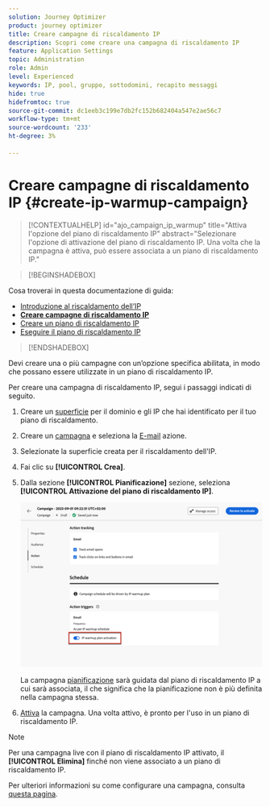 ```yaml
---
solution: Journey Optimizer
product: journey optimizer
title: Creare campagne di riscaldamento IP
description: Scopri come creare una campagna di riscaldamento IP
feature: Application Settings
topic: Administration
role: Admin
level: Experienced
keywords: IP, pool, gruppo, sottodomini, recapito messaggi
hide: true
hidefromtoc: true
source-git-commit: dc1eeb3c199e7db2fc152b682404a547e2ae56c7
workflow-type: tm+mt
source-wordcount: '233'
ht-degree: 3%

---
```


# Creare campagne di riscaldamento IP {#create-ip-warmup-campaign}

>[!CONTEXTUALHELP]
>id="ajo_campaign_ip_warmup"
>title="Attiva l&#39;opzione del piano di riscaldamento IP"
>abstract="Selezionare l&#39;opzione di attivazione del piano di riscaldamento IP. Una volta che la campagna è attiva, può essere associata a un piano di riscaldamento IP."

>[!BEGINSHADEBOX]

Cosa troverai in questa documentazione di guida:

* [Introduzione al riscaldamento dell’IP](ip-warmup-gs.md)
* **[Creare campagne di riscaldamento IP](ip-warmup-campaign.md)**
* [Creare un piano di riscaldamento IP](ip-warmup-plan.md)
* [Eseguire il piano di riscaldamento IP](ip-warmup-running.md)

>[!ENDSHADEBOX]

Devi creare una o più campagne con un’opzione specifica abilitata, in modo che possano essere utilizzate in un piano di riscaldamento IP.

Per creare una campagna di riscaldamento IP, segui i passaggi indicati di seguito.

1. Creare un [superficie](channel-surfaces.md) per il dominio e gli IP che hai identificato per il tuo piano di riscaldamento.<!--how do you identify these or who does it at the customer level?-->

1. Creare un [campagna](../campaigns/create-campaign.md) e seleziona la [E-mail](../email/create-email.md#create-email-journey-campaign) azione.

1. Selezionate la superficie creata per il riscaldamento dell&#39;IP.

   <!--You must use the same surface as the one that will be used for the asociated IP warmup plan. [Learn how to create an IP warmup plan](#create-ip-warmup-plan)-->

1. Fai clic su **[!UICONTROL Crea]**.

1. Dalla sezione **[!UICONTROL Pianificazione]** sezione, seleziona **[!UICONTROL Attivazione del piano di riscaldamento IP]**.

   ![](assets/ip-warmup-campaign-plan-activation.png)

   La campagna [pianificazione](../campaigns/create-campaign.md#schedule) sarà guidata dal piano di riscaldamento IP a cui sarà associata, il che significa che la pianificazione non è più definita nella campagna stessa.

1. [Attiva](../campaigns/review-activate-campaign.md) la campagna. Una volta attivo, è pronto per l&#39;uso in un piano di riscaldamento IP.

>[!NOTE]
>
>Per una campagna live con il piano di riscaldamento IP attivato, il **[!UICONTROL Elimina]** finché non viene associato a un piano di riscaldamento IP.

Per ulteriori informazioni su come configurare una campagna, consulta [questa pagina](../campaigns/get-started-with-campaigns.md).

